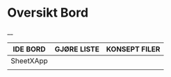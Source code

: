 # Oversikt Bord

\_\_

| IDE BORD | GJØRE LISTE | KONSEPT FILER |
| :---: | :---: | :---: |
| SheetXApp |  |  |
|  |  |  |

